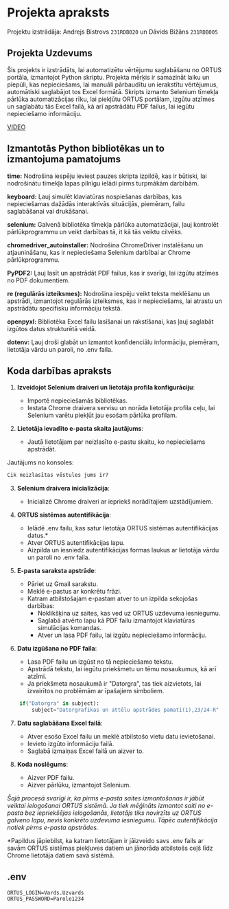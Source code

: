 # **Projekta apraksts**

Projektu izstrādāja: Andrejs Bistrovs ``` 231RDB020 ``` un Dāvids Bižāns ```231RDB005```

## **Projekta Uzdevums**
Šis projekts ir izstrādāts, lai automatizētu vērtējumu saglabāšanu no ORTUS portāla, izmantojot Python skriptu. Projekta mērķis ir samazināt laiku un piepūli, kas nepieciešams, lai manuāli pārbaudītu un ierakstītu vērtējumus, automātiski saglabājot tos Excel formātā. Skripts izmanto Selenium tīmekļa pārlūka automatizācijas rīku, lai piekļūtu ORTUS portālam, izgūtu atzīmes un saglabātu tās Excel failā, kā arī apstrādātu PDF failus, lai iegūtu nepieciešamo informāciju.

[VIDEO](https://drive.google.com/file/d/1glEDX2OwkWQCKKL151TeTMLcINSLTwqS/view?usp=sharing)

## **Izmantotās Python bibliotēkas un to izmantojuma pamatojums**
**time:** Nodrošina iespēju ieviest pauzes skripta izpildē, kas ir būtiski, lai nodrošinātu tīmekļa lapas pilnīgu ielādi pirms turpmākām darbībām.

**keyboard:** Ļauj simulēt klaviatūras nospiešanas darbības, kas nepieciešamas dažādās interaktīvās situācijās, piemēram, failu saglabāšanai vai drukāšanai.

**selenium:** Galvenā bibliotēka tīmekļa pārlūka automatizācijai, ļauj kontrolēt pārlūkprogrammu un veikt darbības tā, it kā tās veiktu cilvēks.

**chromedriver_autoinstaller:** Nodrošina ChromeDriver instalēšanu un atjaunināšanu, kas ir nepieciešama Selenium darbībai ar Chrome pārlūkprogrammu.

**PyPDF2:** Ļauj lasīt un apstrādāt PDF failus, kas ir svarīgi, lai izgūtu atzīmes no PDF dokumentiem.

**re (regulārās izteiksmes):** Nodrošina iespēju veikt teksta meklēšanu un apstrādi, izmantojot regulārās izteiksmes, kas ir nepieciešams, lai atrastu un apstrādātu specifisku informāciju tekstā.

**openpyxl:** Bibliotēka Excel failu lasīšanai un rakstīšanai, kas ļauj saglabāt izgūtos datus strukturētā veidā.

**dotenv:** Ļauj droši glabāt un izmantot konfidenciālu informāciju, piemēram, lietotāja vārdu un paroli, no .env faila.

## **Koda darbības apraksts**

1. **Izveidojot Selenium draiveri un lietotāja profila konfigurāciju**:
   - Importē nepieciešamās bibliotēkas.
   - Iestata Chrome draivera servisu un norāda lietotāja profila ceļu, lai Selenium varētu piekļūt jau esošam pārlūka profilam.

2. **Lietotāja ievadīto e-pasta skaita jautājums**:
   - Jautā lietotājam par neizlasīto e-pastu skaitu, ko nepieciešams apstrādāt.

Jautājums no konsoles:
```python
Cik neizlasītas vēstules jums ir?
```
3. **Selenium draivera inicializācija**:
   - Inicializē Chrome draiveri ar iepriekš norādītajiem uzstādījumiem.

4. **ORTUS sistēmas autentifikācija**:
   - Ielādē .env failu, kas satur lietotāja ORTUS sistēmas autentifikācijas datus.*
   - Atver ORTUS autentifikācijas lapu.
   - Aizpilda un iesniedz autentifikācijas formas laukus ar lietotāja vārdu un paroli no .env faila.

5. **E-pasta saraksta apstrāde**:
   - Pāriet uz Gmail sarakstu.
   - Meklē e-pastus ar konkrētu frāzi.
   - Katram atbilstošajam e-pastam atver to un izpilda sekojošas darbības:
     - Noklikšķina uz saites, kas ved uz ORTUS uzdevuma iesniegumu.
     - Saglabā atvērto lapu kā PDF failu izmantojot klaviatūras simulācijas komandas.
     - Atver un lasa PDF failu, lai izgūtu nepieciešamo informāciju.

6. **Datu izgūšana no PDF faila**:
   - Lasa PDF failu un izgūst no tā nepieciešamo tekstu.
   - Apstrādā tekstu, lai iegūtu priekšmetu un tēmu nosaukumus, kā arī atzīmi.
   - Ja priekšmeta nosaukumā ir "Datorgra", tas tiek aizvietots, lai izvairītos no problēmām ar īpašajiem simboliem.
```python
    if("Datorgra" in subject):
        subject="Datorgrafikas un attēlu apstrādes pamati(1),23/24-R"
```
7. **Datu saglabāšana Excel failā**:
   - Atver esošo Excel failu un meklē atbilstošo vietu datu ievietošanai.
   - Ievieto izgūto informāciju failā.
   - Saglabā izmaiņas Excel failā un aizver to.

8. **Koda noslēgums**:
   - Aizver PDF failu.
   - Aizver pārlūku, izmantojot Selenium.

*Šajā procesā svarīgi ir, ka pirms e-pasta saites izmantošanas ir jābūt veiktai ielogošanai ORTUS sistēmā. Ja tiek mēģināts izmantot saiti no e-pasta bez iepriekšējas ielogošanās, lietotājs tiks novirzīts uz ORTUS galveno lapu, nevis konkrēto uzdevuma iesniegumu. Tāpēc autentifikācija notiek pirms e-pasta apstrādes.* 

*Papildus jāpiebilst, ka katram lietotājam ir jāizveido savs .env fails ar savām ORTUS sistēmas piekļuves datiem un jānorāda atbilstošs ceļš līdz Chrome lietotāja datiem savā sistēmā.
## .env
```env
ORTUS_LOGIN=Vards.Uzvards
ORTUS_PASSWORD=Parole1234
